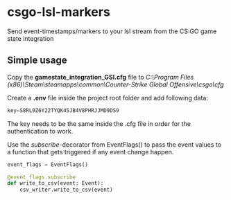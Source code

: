 # csgo-lsl-markers

Send event-timestamps/markers to your lsl stream from the CS:GO game state integration

## Simple usage
Copy the **gamestate_integration_GSI.cfg** file to *C:\Program Files (x86)\Steam\steamapps\common\Counter-Strike Global Offensive\csgo\cfg*

Create a **.env** file inside the project root folder and add following data:

```py
key=S8RL9Z6Y22TYQK45JB4V8PHRJJMD9DS9
```
The key needs to be the same inside the .cfg file in order for the authentication to work.

Use the *subscribe*-decorator from EventFlags() to pass the event values to a function that gets triggered if any event change happen.

```py
event_flags = EventFlags()

@event_flags.subscribe
def write_to_csv(event: Event):
    csv_writer.write_to_csv(event)
```